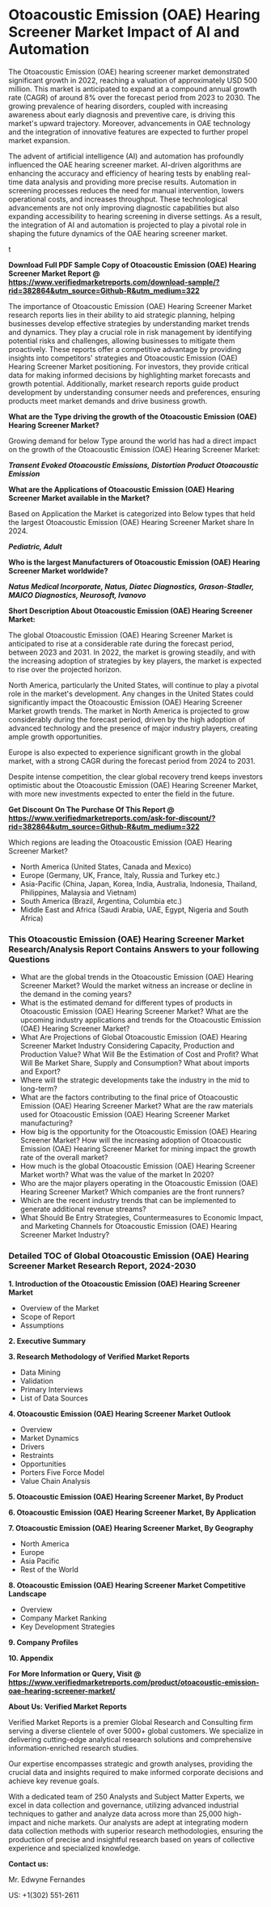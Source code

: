 <meta name="title" content="Global Otoacoustic Emission (OAE) Hearing Screener Market Impact of AI and Automation"><meta name="description" content="The Otoacoustic Emission (OAE) hearing screener market demonstrated significant growth in 2022, reaching a valuation of approximately USD 500 million. This market is a"><meta name="title" content="Otoacoustic Emission (OAE) Hearing Screener Market Size, Share, Scope, Trends, Growth, Opportunities, Analysis, Forecast"><h1>Otoacoustic Emission (OAE) Hearing Screener Market Impact of AI and Automation</h1><p>The Otoacoustic Emission (OAE) hearing screener market demonstrated significant growth in 2022, reaching a valuation of approximately USD 500 million. This market is anticipated to expand at a compound annual growth rate (CAGR) of around 8% over the forecast period from 2023 to 2030. The growing prevalence of hearing disorders, coupled with increasing awareness about early diagnosis and preventive care, is driving this market's upward trajectory. Moreover, advancements in OAE technology and the integration of innovative features are expected to further propel market expansion.</p><p>The advent of artificial intelligence (AI) and automation has profoundly influenced the OAE hearing screener market. AI-driven algorithms are enhancing the accuracy and efficiency of hearing tests by enabling real-time data analysis and providing more precise results. Automation in screening processes reduces the need for manual intervention, lowers operational costs, and increases throughput. These technological advancements are not only improving diagnostic capabilities but also expanding accessibility to hearing screening in diverse settings. As a result, the integration of AI and automation is projected to play a pivotal role in shaping the future dynamics of the OAE hearing screener market.</p>t</p><p id="" class=""><strong>Download Full PDF Sample Copy of Otoacoustic Emission (OAE) Hearing Screener Market Report @ <a href="https://www.verifiedmarketreports.com/download-sample/?rid=382864&utm_source=Github-R&utm_medium=322" target="_blank">https://www.verifiedmarketreports.com/download-sample/?rid=382864&utm_source=Github-R&utm_medium=322</a></strong></p><p>The importance of&nbsp;Otoacoustic Emission (OAE) Hearing Screener Market research reports lies in their ability to aid strategic planning, helping businesses develop effective strategies by understanding market trends and dynamics. They play a crucial role in risk management by identifying potential risks and challenges, allowing businesses to mitigate them proactively. These reports offer a competitive advantage by providing insights into competitors' strategies and Otoacoustic Emission (OAE) Hearing Screener Market positioning. For investors, they provide critical data for making informed decisions by highlighting market forecasts and growth potential. Additionally, market research reports guide product development by understanding consumer needs and preferences, ensuring products meet market demands and drive business growth.</p><p><strong>What are the&nbsp;Type driving the growth of the Otoacoustic Emission (OAE) Hearing Screener Market?</strong></p><p id="" class="">Growing demand for below Type around the world has had a direct impact on the growth of the Otoacoustic Emission (OAE) Hearing Screener Market:</p><em><strong>Transent Evoked Otoacoustic Emissions, Distortion Product Otoacoustic Emission</strong></em></p><strong>What are the&nbsp;Applications&nbsp;of Otoacoustic Emission (OAE) Hearing Screener Market available in the Market?</strong></p><p id="" class="">Based on Application the Market is categorized into Below types that held the largest Otoacoustic Emission (OAE) Hearing Screener Market share In 2024.</p><em><strong>Pediatric, Adult</strong></em></p><strong>Who is the largest Manufacturers of Otoacoustic Emission (OAE) Hearing Screener Market worldwide?</strong></p><p><em><strong>Natus Medical Incorporate, Natus, Diatec Diagnostics, Grason-Stadler, MAICO Diagnostics, Neurosoft, Ivanovo</strong></em></p><p id="" class=""><strong>Short Description About Otoacoustic Emission (OAE) Hearing Screener Market:</strong></p><p>The global Otoacoustic Emission (OAE) Hearing Screener Market is anticipated to rise at a considerable rate during the forecast period, between 2023 and 2031. In 2022, the market is growing steadily, and with the increasing adoption of strategies by key players, the market is expected to rise over the projected horizon.</p><p>North America, particularly the United States, will continue to play a pivotal role in the market's development. Any changes in the United States could significantly impact the Otoacoustic Emission (OAE) Hearing Screener Market growth trends. The market in North America is projected to grow considerably during the forecast period, driven by the high adoption of advanced technology and the presence of major industry players, creating ample growth opportunities.</p><p>Europe is also expected to experience significant growth in the global market, with a strong CAGR during the forecast period from 2024 to 2031.</p><p>Despite intense competition, the clear global recovery trend keeps investors optimistic about the Otoacoustic Emission (OAE) Hearing Screener Market, with more new investments expected to enter the field in the future.</p><p id="" class=""><strong>Get Discount On The Purchase Of This Report @ <a href="https://www.verifiedmarketreports.com/ask-for-discount/?rid=382864&utm_source=Github-R&utm_medium=322" target="_blank">https://www.verifiedmarketreports.com/ask-for-discount/?rid=382864&utm_source=Github-R&utm_medium=322</a></strong></p>Which regions are leading the Otoacoustic Emission (OAE) Hearing Screener Market?</p><ul><li>North America (United States, Canada and Mexico)</li><li>Europe (Germany, UK, France, Italy, Russia and Turkey etc.)</li><li>Asia-Pacific (China, Japan, Korea, India, Australia, Indonesia, Thailand, Philippines, Malaysia and Vietnam)</li><li>South America (Brazil, Argentina, Columbia etc.)</li><li>Middle East and Africa (Saudi Arabia, UAE, Egypt, Nigeria and South Africa)</li></ul><h3 id="" class="">This Otoacoustic Emission (OAE) Hearing Screener Market Research/Analysis Report Contains Answers to your following Questions</h3><ul><li>What are the global trends in the Otoacoustic Emission (OAE) Hearing Screener Market? Would the market witness an increase or decline in the demand in the coming years?</li><li>What is the estimated demand for different types of products in Otoacoustic Emission (OAE) Hearing Screener Market? What are the upcoming industry applications and trends for the Otoacoustic Emission (OAE) Hearing Screener Market?</li><li>What Are Projections of Global Otoacoustic Emission (OAE) Hearing Screener Market Industry Considering Capacity, Production and Production Value? What Will Be the Estimation of Cost and Profit? What Will Be Market Share, Supply and Consumption? What about imports and Export?</li><li>Where will the strategic developments take the industry in the mid to long-term?</li><li>What are the factors contributing to the final price of Otoacoustic Emission (OAE) Hearing Screener Market? What are the raw materials used for Otoacoustic Emission (OAE) Hearing Screener Market manufacturing?</li><li>How big is the opportunity for the Otoacoustic Emission (OAE) Hearing Screener Market? How will the increasing adoption of Otoacoustic Emission (OAE) Hearing Screener Market for mining impact the growth rate of the overall market?</li><li>How much is the global Otoacoustic Emission (OAE) Hearing Screener Market worth? What was the value of the market In 2020?</li><li>Who are the major players operating in the Otoacoustic Emission (OAE) Hearing Screener Market? Which companies are the front runners?</li><li>Which are the recent industry trends that can be implemented to generate additional revenue streams?</li><li>What Should Be Entry Strategies, Countermeasures to Economic Impact, and Marketing Channels for Otoacoustic Emission (OAE) Hearing Screener Market Industry?</li></ul><h3 id="" class="">Detailed TOC of Global Otoacoustic Emission (OAE) Hearing Screener Market Research Report, 2024-2030</h3><p id="" class=""><strong>1. Introduction of the Otoacoustic Emission (OAE) Hearing Screener Market</strong></p><ul><li>Overview of the Market</li><li>Scope of Report</li><li>Assumptions</li></ul><p id="" class=""><strong>2. Executive Summary</strong></p><p id="" class=""><strong>3. Research Methodology of Verified Market Reports</strong></p><ul><li>Data Mining</li><li>Validation</li><li>Primary Interviews</li><li>List of Data Sources</li></ul><p id="" class=""><strong>4. Otoacoustic Emission (OAE) Hearing Screener Market Outlook</strong></p><ul><li>Overview</li><li>Market Dynamics</li><li>Drivers</li><li>Restraints</li><li>Opportunities</li><li>Porters Five Force Model</li><li>Value Chain Analysis</li></ul><p id="" class=""><strong>5. Otoacoustic Emission (OAE) Hearing Screener Market, By Product</strong></p><p id="" class=""><strong>6. Otoacoustic Emission (OAE) Hearing Screener Market, By Application</strong></p><p id="" class=""><strong>7. Otoacoustic Emission (OAE) Hearing Screener Market, By Geography</strong></p><ul><li>North America</li><li>Europe</li><li>Asia Pacific</li><li>Rest of the World</li></ul><p id="" class=""><strong>8. Otoacoustic Emission (OAE) Hearing Screener Market Competitive Landscape</strong></p><ul><li>Overview</li><li>Company Market Ranking</li><li>Key Development Strategies</li></ul><p id="" class=""><strong>9. Company Profiles</strong></p><p id="" class=""><strong>10. Appendix</strong></p><p id="" class=""><strong>For More Information or Query, Visit @ <a href="https://www.verifiedmarketreports.com/product/otoacoustic-emission-oae-hearing-screener-market/" target="_blank">https://www.verifiedmarketreports.com/product/otoacoustic-emission-oae-hearing-screener-market/</a></strong></p><p id="" class=""><strong>About Us: Verified Market Reports</strong></p><p id="" class="">Verified Market Reports is a premier Global Research and Consulting firm serving a diverse clientele of over 5000+ global customers. We specialize in delivering cutting-edge analytical research solutions and comprehensive information-enriched research studies.</p><p id="" class="">Our expertise encompasses strategic and growth analyses, providing the crucial data and insights required to make informed corporate decisions and achieve key revenue goals.</p><p id="" class="">With a dedicated team of 250 Analysts and Subject Matter Experts, we excel in data collection and governance, utilizing advanced industrial techniques to gather and analyze data across more than 25,000 high-impact and niche markets. Our analysts are adept at integrating modern data collection methods with superior research methodologies, ensuring the production of precise and insightful research based on years of collective experience and specialized knowledge.</p><p id="" class=""><strong>Contact us:</strong></p><p id="" class="">Mr. Edwyne Fernandes</p><p id="" class="">US: +1(302) 551-2611</p>